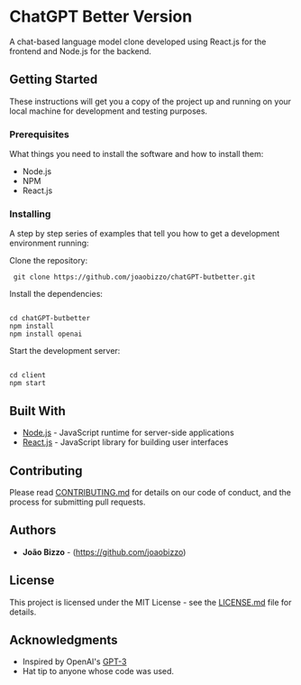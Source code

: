 # ChatGPT Better Version

A chat-based language model clone developed using React.js for the frontend and Node.js for the backend.

## Getting Started

These instructions will get you a copy of the project up and running on your local machine for development and testing purposes.

### Prerequisites

What things you need to install the software and how to install them:

- Node.js
- NPM
- React.js

### Installing

A step by step series of examples that tell you how to get a development environment running:

Clone the repository:
<pre><code> git clone https://github.com/joaobizzo/chatGPT-butbetter.git </code></pre>

Install the dependencies:
<pre><code>
cd chatGPT-butbetter
npm install
npm install openai
</code></pre>
Start the development server:
<pre><code>
cd client
npm start
</code></pre>

## Built With

- [Node.js](https://nodejs.org/en/) - JavaScript runtime for server-side applications
- [React.js](https://reactjs.org/) - JavaScript library for building user interfaces

## Contributing

Please read [CONTRIBUTING.md](https://github.com/YOUR-USERNAME/ChatGPT-Clone/blob/master/CONTRIBUTING.md) for details on our code of conduct, and the process for submitting pull requests.

## Authors

- **João Bizzo** - (https://github.com/joaobizzo)

## License

This project is licensed under the MIT License - see the [LICENSE.md](https://github.com/YOUR-USERNAME/ChatGPT-Clone/blob/master/LICENSE.md) file for details.

## Acknowledgments

- Inspired by OpenAI's [GPT-3](https://openai.com/gpt-3/)
- Hat tip to anyone whose code was used.
